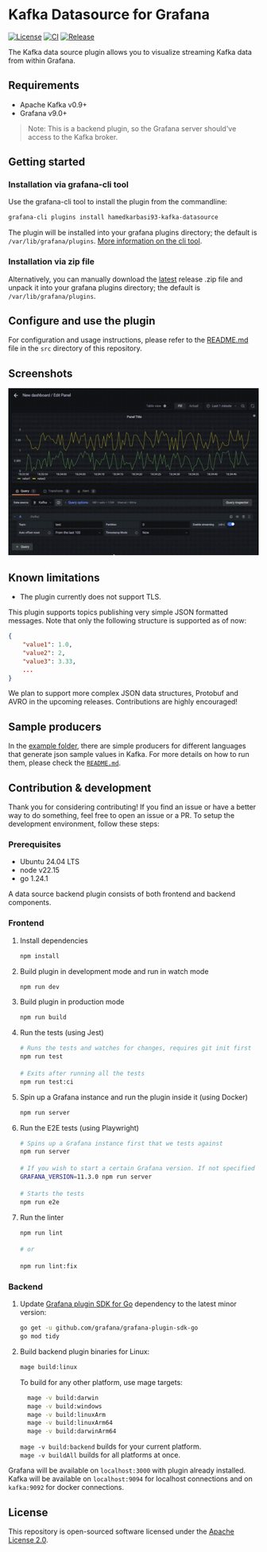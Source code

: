 # Kafka Datasource for Grafana
[![License](https://img.shields.io/github/license/hoptical/grafana-kafka-datasource)](LICENSE)
[![CI](https://github.com/hoptical/grafana-kafka-datasource/actions/workflows/ci.yml/badge.svg)](https://github.com/hoptical/grafana-kafka-datasource/actions/workflows/ci.yml)
[![Release](https://github.com/hoptical/grafana-kafka-datasource/actions/workflows/release.yml/badge.svg)](https://github.com/hoptical/grafana-kafka-datasource/actions/workflows/release.yml)

The Kafka data source plugin allows you to visualize streaming Kafka data from within Grafana.

## Requirements

- Apache Kafka v0.9+
- Grafana v9.0+

> Note: This is a backend plugin, so the Grafana server should've access to the Kafka broker.

## Getting started

### Installation via grafana-cli tool

Use the grafana-cli tool to install the plugin from the commandline:

```bash
grafana-cli plugins install hamedkarbasi93-kafka-datasource
```

The plugin will be installed into your grafana plugins directory; the default is `/var/lib/grafana/plugins`. [More information on the cli tool](https://grafana.com/docs/grafana/latest/administration/cli/#plugins-commands).

### Installation via zip file

Alternatively, you can manually download the [latest](https://github.com/hoptical/grafana-kafka-datasource/releases/latest) release .zip file and unpack it into your grafana plugins directory; the default is `/var/lib/grafana/plugins`.

## Configure and use the plugin

For configuration and usage instructions, please refer to the [README.md](src/README.md) file in the `src` directory of this repository.

## Screenshots

![kafka dashboard](https://raw.githubusercontent.com/hoptical/grafana-kafka-datasource/86ea8d360bfd67cfed41004f80adc39219983210/src/img/graph.gif)

## Known limitations

- The plugin currently does not support TLS.

This plugin supports topics publishing very simple JSON formatted messages. Note that only the following structure is supported as of now:

```json
{
    "value1": 1.0,
    "value2": 2,
    "value3": 3.33,
    ...
}
```

We plan to support more complex JSON data structures, Protobuf and AVRO in the upcoming releases. Contributions are highly encouraged!

## Sample producers

In the [example folder](https://github.com/hoptical/grafana-kafka-datasource/tree/main/example), there are simple producers for different languages that generate json sample values in Kafka. For more details on how to run them, please check the [`README.md`](https://github.com/hoptical/grafana-kafka-datasource/blob/main/example/README.md).

## Contribution & development 

Thank you for considering contributing! If you find an issue or have a better way to do something, feel free to open an issue or a PR. To setup the development environment, follow these steps:

### Prerequisites

* Ubuntu 24.04 LTS
* node v22.15
* go 1.24.1

A data source backend plugin consists of both frontend and backend components.

### Frontend

1. Install dependencies

   ```bash
   npm install
   ```

2. Build plugin in development mode and run in watch mode

   ```bash
   npm run dev
   ```

3. Build plugin in production mode

   ```bash
   npm run build
   ```

4. Run the tests (using Jest)

   ```bash
   # Runs the tests and watches for changes, requires git init first
   npm run test

   # Exits after running all the tests
   npm run test:ci
   ```

5. Spin up a Grafana instance and run the plugin inside it (using Docker)

   ```bash
   npm run server
   ```

6. Run the E2E tests (using Playwright)

   ```bash
   # Spins up a Grafana instance first that we tests against
   npm run server

   # If you wish to start a certain Grafana version. If not specified will use latest by default
   GRAFANA_VERSION=11.3.0 npm run server

   # Starts the tests
   npm run e2e
   ```

7. Run the linter

   ```bash
   npm run lint

   # or

   npm run lint:fix
   ```

### Backend

1. Update [Grafana plugin SDK for Go](https://grafana.com/developers/plugin-tools/key-concepts/backend-plugins/grafana-plugin-sdk-for-go) dependency to the latest minor version:

   ```bash
   go get -u github.com/grafana/grafana-plugin-sdk-go
   go mod tidy
   ```

2. Build backend plugin binaries for Linux:

   ```bash
   mage build:linux
   ```
   To build for any other platform, use mage targets:
   ```bash
     mage -v build:darwin
     mage -v build:windows
     mage -v build:linuxArm
     mage -v build:linuxArm64
     mage -v build:darwinArm64
   ```

   ``mage -v build:backend`` builds for your current platform.  
   ``mage -v buildAll`` builds for all platforms at once.
   
Grafana will be available on `localhost:3000` with plugin already installed.  
Kafka will be available on `localhost:9094` for localhost connections and on `kafka:9092` for docker connections.

## License

This repository is open-sourced software licensed under the [Apache License 2.0](https://www.apache.org/licenses/LICENSE-2.0).
